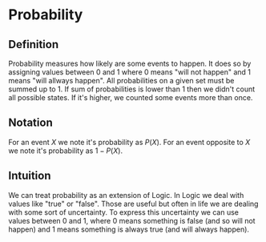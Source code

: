 # Probability
## Definition
Probability measures how likely are some events to happen. It does so by assigning values between 0 and 1 where 0 means "will not happen" and 1 means "will allways happen".
All probabilities on a given set must be summed up to 1. If sum of probabilities is lower than 1 then we didn't count all possible states. If it's higher, we counted some events more than once.

## Notation
For an event $X$ we note it's probability as $P(X)$.
For an event opposite to $X$ we note it's probability as $1-P(X)$. 

## Intuition
We can treat probability as an extension of Logic. In Logic we deal with values like "true" or "false". Those are useful but often in life we are dealing with some sort of uncertainty. To express this uncertainty we can use values between 0 and 1, where 0 means something is false (and so will not happen) and 1 means something is always true (and will always happen).
